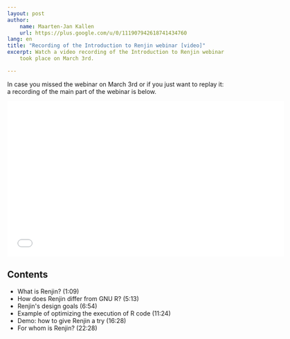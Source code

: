 ```yaml
---
layout: post
author: 
    name: Maarten-Jan Kallen
    url: https://plus.google.com/u/0/111907942618741434760
lang: en
title: "Recording of the Introduction to Renjin webinar [video]"
excerpt: Watch a video recording of the Introduction to Renjin webinar which
    took place on March 3rd.

---
```


In case you missed the webinar on March 3rd or if you just want to replay it: a recording of the main part of the webinar is below.


<iframe src="//fast.wistia.net/embed/iframe/7r9v5iv0br" allowtransparency="true" frameborder="0" scrolling="no" class="wistia_embed" name="wistia_embed" allowfullscreen mozallowfullscreen webkitallowfullscreen oallowfullscreen msallowfullscreen width="640" height="360"></iframe>
<script src="//fast.wistia.net/assets/external/E-v1.js" async></script>  


## Contents

 * What is Renjin? (1:09)
 * How does Renjin differ from GNU R? (5:13)
 * Renjin's design goals (6:54)
 * Example of optimizing the execution of R code (11:24)
 * Demo: how to give Renjin a try (16:28)
 * For whom is Renjin? (22:28)

